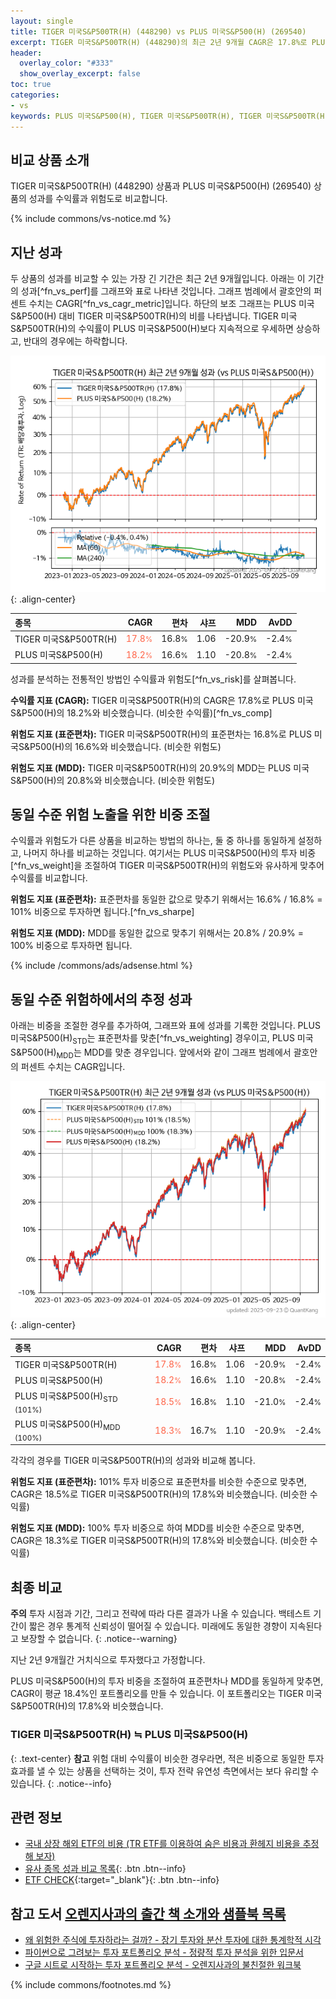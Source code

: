 ```yaml
---
layout: single
title: TIGER 미국S&P500TR(H) (448290) vs PLUS 미국S&P500(H) (269540)
excerpt: TIGER 미국S&P500TR(H) (448290)의 최근 2년 9개월 CAGR은 17.8%로 PLUS 미국S&P500(H) (269540)의 18.2%와 비슷했습니다.
header:
  overlay_color: "#333"
  show_overlay_excerpt: false
toc: true
categories:
- vs
keywords: PLUS 미국S&P500(H), TIGER 미국S&P500TR(H), TIGER 미국S&P500TR(H) PLUS 미국S&P500(H) 비교, 448290, 269540, 448290 448290 비교
---
```


## 비교 상품 소개


TIGER 미국S&P500TR(H) (448290) 상품과 PLUS 미국S&P500(H) (269540) 상품의 성과를 수익률과 위험도로 비교합니다.





{% include commons/vs-notice.md %}

## 지난 성과

두 상품의 성과를 비교할 수 있는 가장 긴 기간은 최근 2년 9개월입니다. 아래는 이 기간의 성과[^fn_vs_perf]를 그래프와 표로 나타낸 것입니다.
그래프 범례에서 괄호안의 퍼센트 수치는 CAGR[^fn_vs_cagr_metric]입니다.
하단의 보조 그래프는 PLUS 미국S&P500(H) 대비 TIGER 미국S&P500TR(H)의 비를 나타냅니다.
TIGER 미국S&P500TR(H)의 수익률이 PLUS 미국S&P500(H)보다 지속적으로 우세하면 상승하고, 반대의 경우에는 하락합니다.

![TIGER 미국S&P500TR(H)](/vs/images/448290-vs-269540_dual.png){: .align-center}

| **종목** | **CAGR** | **편차** | **샤프** | **MDD** | **AvDD** |
| :------------ | ------: | -----------: | -------: | ------: | -------: |
| TIGER 미국S&P500TR(H) | <span style="color: tomato">17.8<small>%</small></span> | 16.8<small>%</small> | 1.06 | -20.9<small>%</small> | -2.4<small>%</small> |
| PLUS 미국S&P500(H) | <span style="color: tomato">18.2<small>%</small></span> | 16.6<small>%</small> | 1.10 | -20.8<small>%</small> | -2.4<small>%</small> |

<!-- more -->


성과를 분석하는 전통적인 방법인 수익률과 위험도[^fn_vs_risk]를 살펴봅니다.

**수익률 지표 (CAGR):** TIGER 미국S&P500TR(H)의 CAGR은 17.8%로 PLUS 미국S&P500(H)의 18.2%와 비슷했습니다. (비슷한 수익률)[^fn_vs_comp]

**위험도 지표 (표준편차):** TIGER 미국S&P500TR(H)의 표준편차는 16.8%로 PLUS 미국S&P500(H)의 16.6%와 비슷했습니다. (비슷한 위험도)

**위험도 지표 (MDD):** TIGER 미국S&P500TR(H)의 20.9%의 MDD는 PLUS 미국S&P500(H)의 20.8%와 비슷했습니다. (비슷한 위험도)



## 동일 수준 위험 노출을 위한 비중 조절

수익률과 위험도가 다른 상품을 비교하는 방법의 하나는, 둘 중 하나를 동일하게 설정하고, 나머지 하나를 비교하는 것입니다.
여기서는 PLUS 미국S&P500(H)의 투자 비중[^fn_vs_weight]을 조절하여 TIGER 미국S&P500TR(H)의 위험도와 유사하게 맞추어 수익률를 비교합니다.

**위험도 지표 (표준편차):** 표준편차를 동일한 값으로 맞추기 위해서는 16.6% / 16.8% = 101% 비중으로 투자하면 됩니다.[^fn_vs_sharpe]

**위험도 지표 (MDD):** MDD를 동일한 값으로 맞추기 위해서는 20.8% / 20.9% = 100% 비중으로 투자하면 됩니다.


{% include /commons/ads/adsense.html %}



## 동일 수준 위험하에서의 추정 성과

아래는 비중을 조절한 경우를 추가하여, 그래프와 표에 성과를 기록한 것입니다.
PLUS 미국S&P500(H)<sub>STD</sub>는 표준편차를 맞춘[^fn_vs_weighting] 경우이고, PLUS 미국S&P500(H)<sub>MDD</sub>는 MDD를 맞춘 경우입니다.
앞에서와 같이 그래프 범례에서 괄호안의 퍼센트 수치는 CAGR입니다.


![TIGER 미국S&P500TR(H)](/vs/images/448290-vs-269540.png){: .align-center}



| **종목** | **CAGR** | **편차** | **샤프** | **MDD** | **AvDD** |
| :------------ | ------: | -----------: | -------: | ------: | -------: |
| TIGER 미국S&P500TR(H) | <span style="color: tomato">17.8<small>%</small></span> | 16.8<small>%</small> | 1.06 | -20.9<small>%</small> | -2.4<small>%</small> |
| PLUS 미국S&P500(H) | <span style="color: tomato">18.2<small>%</small></span> | 16.6<small>%</small> | 1.10 | -20.8<small>%</small> | -2.4<small>%</small> |
| PLUS 미국S&P500(H)<sub>STD</sub> <small>(101%)</small> | <span style="color: tomato">18.5<small>%</small></span> | 16.8<small>%</small> | 1.10 | -21.0<small>%</small> | -2.4<small>%</small> |
| PLUS 미국S&P500(H)<sub>MDD</sub> <small>(100%)</small> | <span style="color: tomato">18.3<small>%</small></span> | 16.7<small>%</small> | 1.10 | -20.9<small>%</small> | -2.4<small>%</small> |



각각의 경우를 TIGER 미국S&P500TR(H)의 성과와 비교해 봅니다.

**위험도 지표 (표준편차):** 101% 투자 비중으로 표준편차를 비슷한 수준으로 맞추면, CAGR은 18.5%로 TIGER 미국S&P500TR(H)의 17.8%와 비슷했습니다. (비슷한 수익률)

**위험도 지표 (MDD):** 100% 투자 비중으로 하여 MDD를 비슷한 수준으로 맞추면, CAGR은 18.3%로 TIGER 미국S&P500TR(H)의 17.8%와 비슷했습니다. (비슷한 수익률)




## 최종 비교

**주의** 투자 시점과 기간, 그리고 전략에 따라 다른 결과가 나올 수 있습니다. 백테스트 기간이 짧은 경우 통계적 신뢰성이 떨어질 수 있습니다. 미래에도 동일한 경향이 지속된다고 보장할 수 없습니다.
{: .notice--warning}

지난 2년 9개월간 거치식으로 투자했다고 가정합니다.

PLUS 미국S&P500(H)의 투자 비중을 조절하여 표준편차나 MDD를 동일하게 맞추면, CAGR이 평균 18.4%인 포트폴리오를 만들 수 있습니다.
이 포트폴리오는 TIGER 미국S&P500TR(H)의 17.8%와 비슷했습니다.

### TIGER 미국S&P500TR(H) ≒ PLUS 미국S&P500(H)
{: .text-center}
**참고** 위험 대비 수익률이 비슷한 경우라면, 적은 비중으로 동일한 투자 효과를 낼 수 있는 상품을 선택하는 것이, 투자 전략 유연성 측면에서는 보다 유리할 수 있습니다.
{: .notice--info}


## 관련 정보

- [국내 상장 해외 ETF의 비용 (TR ETF를 이용하여 숨은 비용과 환헤지 비용을 추정해 보자)](https://kongdori.tistory.com/270)
- [유사 종목 성과 비교 목록](/vs/){: .btn .btn--info}
- [ETF CHECK](https://www.etfcheck.co.kr/mobile/etpitem/269540/compare?compCode%5B%5D=448290){:target="_blank"}{: .btn .btn--info}


## 참고 도서 [오렌지사과의 출간 책 소개와 샘플북 목록](https://kongdori.tistory.com/691)

- [왜 위험한 주식에 투자하라는 걸까? - 장기 투자와 분산 투자에 대한 통계학적 시각](https://kongdori.tistory.com/421)
- [파이썬으로 그려보는 투자 포트폴리오 분석  - 정량적 투자 분석을 위한 입문서](https://kongdori.tistory.com/643)
- [구글 시트로 시작하는 투자 포트폴리오 분석 - 오렌지사과의 불친절한 워크북](https://kongdori.tistory.com/449)

{% include commons/footnotes.md %}